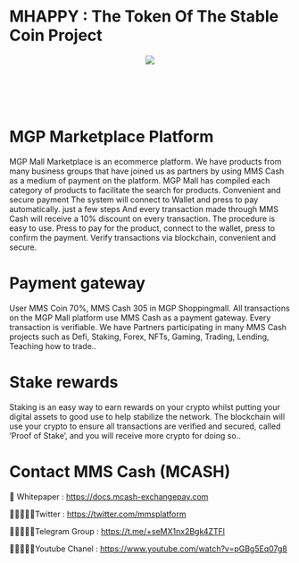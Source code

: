 # MHAPPY : The Token Of The Stable Coin Project

<div align="center"><img src="https://mhappy-stablecointhai.com/wp-content/uploads/2023/06/ms-icon-310x310-1.png)" /><br />
</div>
<div align="center">
  <h1><br />
</div>


# MGP Marketplace Platform

MGP Mall Marketplace is an ecommerce platform. We have products from many business groups that have joined us as partners by using MMS Cash as a medium of payment on the platform. MGP Mall has compiled each category of products to facilitate the search for products. Convenient and secure payment The system will connect to Wallet and press to pay automatically. just a few steps And every transaction made through MMS Cash will receive a 10% discount on every transaction. The procedure is easy to use. Press to pay for the product, connect to the wallet, press to confirm the payment. Verify transactions via blockchain, convenient and secure.

# Payment gateway
User MMS Coin 70%, MMS Cash 305 in MGP Shoppingmall. All transactions on the MGP Mall platform use MMS Cash as a payment gateway. Every transaction is verifiable. We have Partners participating in many MMS Cash projects such as Defi, Staking, Forex, NFTs, Gaming, Trading, Lending, Teaching how to trade..

# Stake rewards
Staking is an easy way to earn rewards on your crypto whilst putting your digital assets to good use to help stabilize the network. The blockchain will use your crypto to ensure all transactions are verified and secured, called ‘Proof of Stake’, and you will receive more crypto for doing so..

# Contact MMS Cash (MCASH)


📄 Whitepaper : https://docs.mcash-exchangepay.com

👨🏿‍🤝‍👨🏿Twitter : https://twitter.com/mmsplatform

👨🏿‍🤝‍👨🏿Telegram Group : https://t.me/+seMX1nx2Bgk4ZTFl

👨🏿‍🤝‍👨🏿Youtube Chanel : https://www.youtube.com/watch?v=pGBg5Eq07g8
